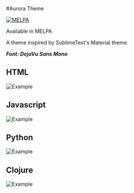 #Aurora Theme

[![MELPA](http://melpa.org/packages/aurora-theme-badge.svg)](http://melpa.org/#/aurora-theme)

Available in MELPA 

A theme inspired by SublimeText's Material theme.

***Font: DejaVu Sans Mono***

## HTML 

![Example](https://raw.githubusercontent.com/xzerocode/aurora-theme/master/screenshots/screenshot-html.png)

## Javascript

![Example](https://raw.githubusercontent.com/xzerocode/aurora-theme/master/screenshots/screenshot-javascript.png)

## Python

![Example](https://raw.githubusercontent.com/xzerocode/aurora-theme/master/screenshots/screenshot-python.png)

## Clojure

![Example](https://raw.githubusercontent.com/xzerocode/aurora-theme/master/screenshots/screenshot-clojure.png)
